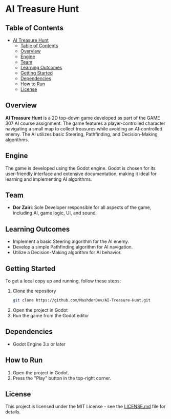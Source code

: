 # AI Treasure Hunt

## Table of Contents

- [AI Treasure Hunt](#ai-treasure-hunt)
  - [Table of Contents](#table-of-contents)
  - [Overview](#overview)
  - [Engine](#engine)
  - [Team](#team)
  - [Learning Outcomes](#learning-outcomes)
  - [Getting Started](#getting-started)
  - [Dependencies](#dependencies)
  - [How to Run](#how-to-run)
  - [License](#license)

## Overview

**AI Treasure Hunt** is a 2D top-down game developed as part of the GAME 307 AI course assignment. The game features a player-controlled character navigating a small map to collect treasures while avoiding an AI-controlled enemy. The AI utilizes basic Steering, Pathfinding, and Decision-Making algorithms.

## Engine

The game is developed using the Godot engine. Godot is chosen for its user-friendly interface and extensive documentation, making it ideal for learning and implementing AI algorithms.

## Team

- **Dor Zairi**: Sole Developer responsible for all aspects of the game, including AI, game logic, UI, and sound.

## Learning Outcomes

- Implement a basic Steering algorithm for the AI enemy.
- Develop a simple Pathfinding algorithm for AI navigation.
- Utilize a Decision-Making algorithm for AI behavior.

## Getting Started

To get a local copy up and running, follow these steps:

1. Clone the repository
   ```bash
   git clone https://github.com/MashdorDev/AI-Treasure-Hunt.git
   ```
2. Open the project in Godot
3. Run the game from the Godot editor

## Dependencies

- Godot Engine 3.x or later

## How to Run

1. Open the project in Godot.
2. Press the "Play" button in the top-right corner.

## License

This project is licensed under the MIT License - see the [LICENSE.md](LICENSE.md) file for details.
